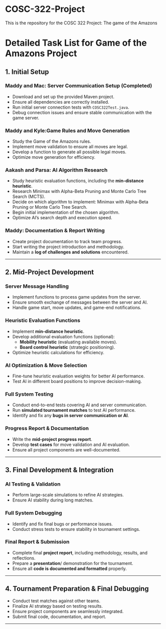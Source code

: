 # COSC-322-Project
This is the repository for the COSC 322 Project: The game of the Amazons

# Detailed Task List for Game of the Amazons Project

## 1. Initial Setup

### Maddy and Mac: Server Communication Setup (Completed)

- Download and set up the provided Maven project.
- Ensure all dependencies are correctly installed.
- Run initial server connection tests with `COSC322Test.java`.
- Debug connection issues and ensure stable communication with the game server.

### Maddy and Kyle:Game Rules and Move Generation 

- Study the Game of the Amazons rules.
- Implement move validation to ensure all moves are legal.
- Develop a function to generate all possible legal moves.
- Optimize move generation for efficiency.

### Aakash and Parsa: AI Algorithm Research

- Study heuristic evaluation functions, including the **min-distance heuristic**.
- Research Minimax with Alpha-Beta Pruning and Monte Carlo Tree Search (MCTS).
- Decide on which algorithm to implement: Minimax with Alpha-Beta Pruning or Monte Carlo Tree Search.
- Begin initial implementation of the chosen algorithm.
- Optimize AI’s search depth and execution speed.

### Maddy: Documentation & Report Writing

- Create project documentation to track team progress.
- Start writing the project introduction and methodology.
- Maintain a **log of challenges and solutions** encountered.

---

## 2. Mid-Project Development

### Server Message Handling

- Implement functions to process game updates from the server.
- Ensure smooth exchange of messages between the server and AI.
- Handle game start, move updates, and game-end notifications.

### Heuristic Evaluation Functions

- Implement **min-distance heuristic**.
- Develop additional evaluation functions (optional):
  - **Mobility heuristic** (evaluating available moves).
  - **Board control heuristic** (strategic positioning).
- Optimize heuristic calculations for efficiency.

### AI Optimization & Move Selection

- Fine-tune heuristic evaluation weights for better AI performance.
- Test AI in different board positions to improve decision-making.

### Full System Testing

- Conduct end-to-end tests covering AI and server communication.
- Run **simulated tournament matches** to test AI performance.
- Identify and fix any **bugs in server communication or AI**.

### Progress Report & Documentation

- Write the **mid-project progress report**.
- Develop **test cases** for move validation and AI evaluation.
- Ensure all project components are well-documented.

---

## 3. Final Development & Integration

### AI Testing & Validation

- Perform large-scale simulations to refine AI strategies.
- Ensure AI stability during long matches.

### Full System Debugging

- Identify and fix final bugs or performance issues.
- Conduct stress tests to ensure stability in tournament settings.

### Final Report & Submission

- Complete final **project report**, including methodology, results, and reflections.
- Prepare a **presentation**/ demonstration for the tournament.
- Ensure all **code is documented and formatted** properly.

---

## 4. Tournament Preparation & Final Debugging

- Conduct test matches against other teams.
- Finalize AI strategy based on testing results.
- Ensure project components are seamlessly integrated.
- Submit final code, documentation, and report.

---



